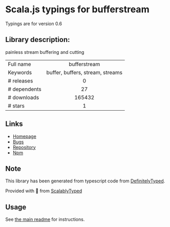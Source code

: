 
# Scala.js typings for bufferstream

Typings are for version 0.6

## Library description:
painless stream buffering and cutting

|                    |                 |
| ------------------ | :-------------: |
| Full name          | bufferstream |
| Keywords           | buffer, buffers, stream, streams |
| # releases         | 0 |
| # dependents       | 27 |
| # downloads        | 165432 |
| # stars            | 1 |

## Links
- [Homepage](https://github.com/dodo/node-bufferstream)
- [Bugs](https://github.com/dodo/node-bufferstream/issues)
- [Repository](https://github.com/dodo/node-bufferstream)
- [Npm](https://www.npmjs.com/package/bufferstream)
    


## Note
This library has been generated from typescript code from [DefinitelyTyped](https://definitelytyped.org).

Provided with :purple_heart: from [ScalablyTyped](https://github.com/oyvindberg/ScalablyTyped)

## Usage
See [the main readme](../../readme.md) for instructions.


